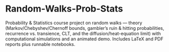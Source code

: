# Random-Walks-Prob-Stats
Probability &amp; Statistics course project on random walks — theory (Markov/Chebyshev/Chernoff bounds, gambler’s ruin &amp; hitting probabilities, recurrence vs. transience, CLT, and the diffusion/heat-equation limit) with computational simulations and an animated demo. Includes LaTeX and PDF reports plus runnable notebooks.
